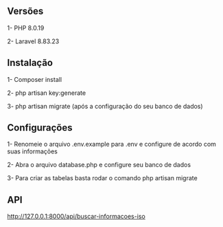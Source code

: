 ## Versões

1- PHP 8.0.19

2- Laravel 8.83.23

## Instalação

1- Composer install

2- php artisan key:generate

3- php artisan migrate (após a configuração do seu banco de dados)

## Configurações

1- Renomeie o arquivo .env.example para .env e configure de acordo com suas informações

2- Abra o arquivo database.php e configure seu banco de dados

3- Para criar as tabelas basta rodar o comando php artisan migrate


## API
http://127.0.0.1:8000/api/buscar-informacoes-iso
